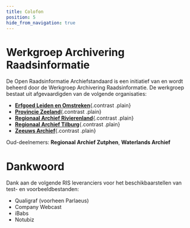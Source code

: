 ```yaml
---
title: Colofon
position: 5
hide_from_navigation: true
---
```


# Werkgroep Archivering Raadsinformatie

De Open Raadsinformatie Archiefstandaard is een initiatief van en wordt beheerd door de Werkgroep Archivering Raadsinformatie. De werkgroep bestaat uit afgevaardigden van de volgende organisaties:

* [**Erfgoed Leiden en Omstreken**](https://www.erfgoedleiden.nl/){.contrast .plain}
* [**Provincie Zeeland**](https://www.zeeland.nl/){.contrast .plain}
* [**Regionaal Archief Rivierenland**](https://regionaalarchiefrivierenland.nl/home){.contrast .plain}
* [**Regionaal Archief Tilburg**](https://www.regionaalarchieftilburg.nl/){.contrast .plain}
* [**Zeeuws Archief**](https://www.zeeuwsarchief.nl/){.contrast .plain}

Oud-deelnemers: **Regionaal Archief Zutphen**, **Waterlands Archief**

# Dankwoord

Dank aan de volgende RIS leveranciers voor het beschikbaarstellen van test- en voorbeeldbestanden:

* Qualigraf (voorheen Parlaeus)
* Company Webcast
* iBabs
* Notubiz
